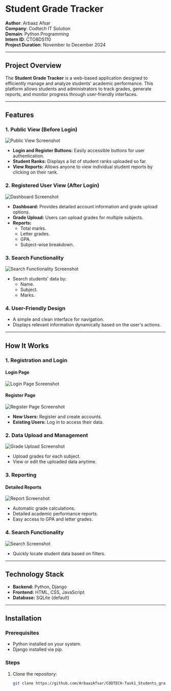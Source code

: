 # Student Grade Tracker  

**Author**: Arbaaz Afsar  
**Company**: Codtech IT Solution  
**Domain**: Python Programming  
**Intern ID**: CTO8DS110  
**Project Duration**: November to December 2024  

---

## Project Overview  

The **Student Grade Tracker** is a web-based application designed to efficiently manage and analyze students' academic performance. This platform allows students and administrators to track grades, generate reports, and monitor progress through user-friendly interfaces.  

---

## Features  

### 1. Public View (Before Login)  

![Public View Screenshot](grade_tracker/project_screenshot/Screenshot%202024-12-29%20154619.png)

- **Login and Register Buttons:** Easily accessible buttons for user authentication.  
- **Student Ranks:** Displays a list of student ranks uploaded so far.  
- **View Reports:** Allows anyone to view individual student reports by clicking on their rank.  

### 2. Registered User View (After Login)  

![Dashboard Screenshot](grade_tracker/project_screenshot/Screenshot%202024-12-29%20155013.png)

- **Dashboard:** Provides detailed account information and grade upload options.  
- **Grade Upload:** Users can upload grades for multiple subjects.  
- **Reports:**  
  - Total marks.  
  - Letter grades.  
  - GPA.  
  - Subject-wise breakdown.  

### 3. Search Functionality  

![Search Functionality Screenshot](grade_tracker/project_screenshot/Screenshot%202024-12-29%20193406.png)

- Search students' data by:  
  - Name.  
  - Subject.  
  - Marks.  

### 4. User-Friendly Design  
- A simple and clean interface for navigation.  
- Displays relevant information dynamically based on the user's actions.  

---

## How It Works  

### 1. Registration and Login  

#### Login Page  
![Login Page Screenshot](grade_tracker/project_screenshot/Screenshot%202024-12-29%20154744.png)

#### Register Page  
![Register Page Screenshot](grade_tracker/project_screenshot/Screenshot%202024-12-29%20154756.png)

- **New Users:** Register and create accounts.  
- **Existing Users:** Log in to access their data.  

### 2. Data Upload and Management  

![Grade Upload Screenshot](grade_tracker/project_screenshot/Screenshot%202024-12-29%20154641.png)

- Upload grades for each subject.  
- View or edit the uploaded data anytime.  

### 3. Reporting  

#### Detailed Reports  
![Report Screenshot](grade_tracker/project_screenshot/Screenshot%202024-12-29%20154709.png)

- Automatic grade calculations.  
- Detailed academic performance reports.  
- Easy access to GPA and letter grades.  

### 4. Search Functionality  

![Search Screenshot](grade_tracker/project_screenshot/Screenshot%202024-12-29%20193406.png)

- Quickly locate student data based on filters.  

---

## Technology Stack  
- **Backend:** Python, Django  
- **Frontend:** HTML, CSS, JavaScript  
- **Database:** SQLite (default)  

---

## Installation  

### Prerequisites  
- Python installed on your system.  
- Django installed via pip.  

### Steps  
1. Clone the repository:  
   ```bash
   git clone https://github.com/ArbaazAfsar/CODTECH-Task1_Students_grade_tracker.git

